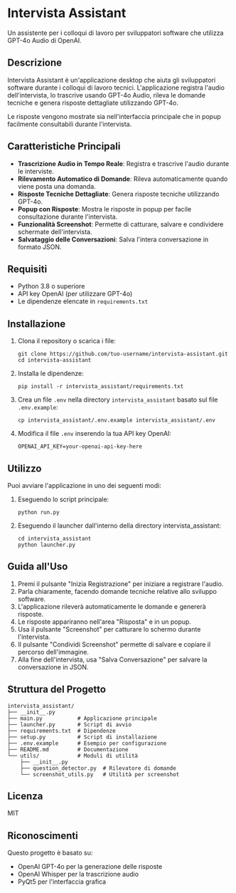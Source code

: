 # Intervista Assistant

Un assistente per i colloqui di lavoro per sviluppatori software che utilizza GPT-4o Audio di OpenAI.

## Descrizione

Intervista Assistant è un'applicazione desktop che aiuta gli sviluppatori software durante i colloqui di lavoro tecnici. L'applicazione registra l'audio dell'intervista, lo trascrive usando GPT-4o Audio, rileva le domande tecniche e genera risposte dettagliate utilizzando GPT-4o.

Le risposte vengono mostrate sia nell'interfaccia principale che in popup facilmente consultabili durante l'intervista.

## Caratteristiche Principali

- **Trascrizione Audio in Tempo Reale**: Registra e trascrive l'audio durante le interviste.
- **Rilevamento Automatico di Domande**: Rileva automaticamente quando viene posta una domanda.
- **Risposte Tecniche Dettagliate**: Genera risposte tecniche utilizzando GPT-4o.
- **Popup con Risposte**: Mostra le risposte in popup per facile consultazione durante l'intervista.
- **Funzionalità Screenshot**: Permette di catturare, salvare e condividere schermate dell'intervista.
- **Salvataggio delle Conversazioni**: Salva l'intera conversazione in formato JSON.

## Requisiti

- Python 3.8 o superiore
- API key OpenAI (per utilizzare GPT-4o)
- Le dipendenze elencate in `requirements.txt`

## Installazione

1. Clona il repository o scarica i file:
   ```
   git clone https://github.com/tuo-username/intervista-assistant.git
   cd intervista-assistant
   ```

2. Installa le dipendenze:
   ```
   pip install -r intervista_assistant/requirements.txt
   ```

3. Crea un file `.env` nella directory `intervista_assistant` basato sul file `.env.example`:
   ```
   cp intervista_assistant/.env.example intervista_assistant/.env
   ```

4. Modifica il file `.env` inserendo la tua API key OpenAI:
   ```
   OPENAI_API_KEY=your-openai-api-key-here
   ```

## Utilizzo

Puoi avviare l'applicazione in uno dei seguenti modi:

1. Eseguendo lo script principale:
   ```
   python run.py
   ```

2. Eseguendo il launcher dall'interno della directory intervista_assistant:
   ```
   cd intervista_assistant
   python launcher.py
   ```

## Guida all'Uso

1. Premi il pulsante "Inizia Registrazione" per iniziare a registrare l'audio.
2. Parla chiaramente, facendo domande tecniche relative allo sviluppo software.
3. L'applicazione rileverà automaticamente le domande e genererà risposte.
4. Le risposte appariranno nell'area "Risposta" e in un popup.
5. Usa il pulsante "Screenshot" per catturare lo schermo durante l'intervista.
6. Il pulsante "Condividi Screenshot" permette di salvare e copiare il percorso dell'immagine.
7. Alla fine dell'intervista, usa "Salva Conversazione" per salvare la conversazione in JSON.

## Struttura del Progetto

```
intervista_assistant/
├── __init__.py
├── main.py           # Applicazione principale
├── launcher.py       # Script di avvio
├── requirements.txt  # Dipendenze
├── setup.py          # Script di installazione
├── .env.example      # Esempio per configurazione
├── README.md         # Documentazione
└── utils/            # Moduli di utilità
    ├── __init__.py
    ├── question_detector.py  # Rilevatore di domande
    └── screenshot_utils.py   # Utilità per screenshot
```

## Licenza

MIT

## Riconoscimenti

Questo progetto è basato su:
- OpenAI GPT-4o per la generazione delle risposte
- OpenAI Whisper per la trascrizione audio
- PyQt5 per l'interfaccia grafica
